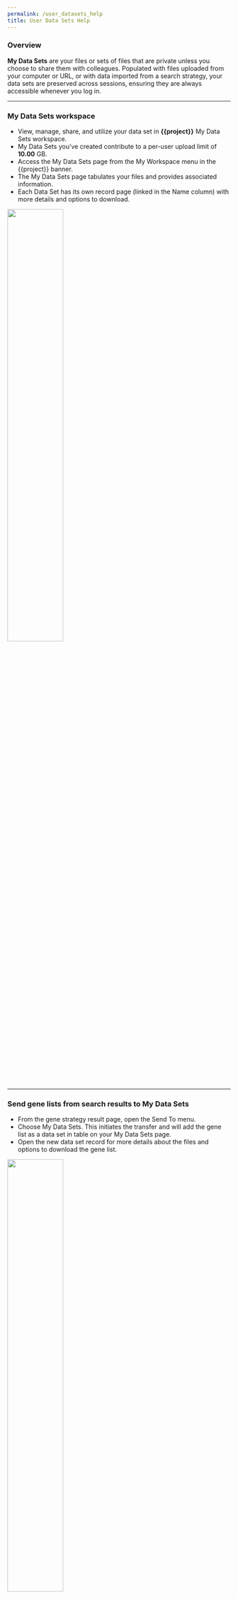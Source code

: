 ```yaml
---
permalink: /user_datasets_help
title: User Data Sets Help
---
```

<style>

div.UserDatasetHelp img {
    width: 50%;
    margin-bottom: 20px;
}

</style>


<div class="static-content">

  <div class="UserDatasetHelp">

  <h3>Overview</h3>
  <b>My Data Sets</b> are your files or sets of files that are private unless you choose to share them with colleagues. Populated with files uploaded from your computer or URL, or with data imported from a search strategy, your data sets are preserved across sessions, ensuring they are always accessible whenever you log in.
  <br><hr>

  <h3>My Data Sets workspace</h3>
    <ul>
      <li>View, manage, share, and utilize your data set in <b>{{project}}</b> My Data Sets workspace. </li>
      <li>My Data Sets you’ve created contribute to a per-user upload limit of <b>10.00</b> GB. </li>
      <li>Access the My Data Sets page from the My Workspace menu in the {{project}} banner.</li>
      <li>The My Data Sets page tabulates your files and provides associated information.</li>
      <li>Each Data Set has its own record page (linked in the Name column) with more details and options to download.</li>
    </ul>
    <img src="{{'/assets/images/MyDataSets/MyDataSets.png' | absolute_url}}" />
  <br><hr>

  <h3>Send gene lists from search results to My Data Sets</h3>
    <ul>
      <li>From the gene strategy result page, open the Send To menu. </li>
      <li>Choose My Data Sets.  This initiates the transfer and will add the gene list as a data set in table on your My Data Sets page.</li>
      <li>Open the new data set record for more details about the files and options to download the gene list.  </li>
    </ul>
    <img src="{{'/assets/images/MyDataSets/SaveListMyDataSets.gif' | absolute_url}}" />
   <br><hr>

  <h3>Upload gene lists to My Data Sets</h3>
    <ol type="1">
      <li><b>Access the My Gene List upload form</b> Open the New Upload tab in your My Data Sets workspace. Choose <b>Gene List: Integrate your gene list</b>.</li>
      <li><b>Complete the Upload My Gene List form.</b> Name, Summary and Upload File/URL are required. The file containing gene IDs needs to contain valid IDs separated by valid delimiters. Upload Data Set initiates the transfer and will add the gene list as a data set in table on your My Data Sets page.
        <br>Valid gene IDs: 
          <ul>
            <li>each gene ID includes only these charatacers : regex: [a-zA-Z0-9().:_-]*$</li>
            <li>each gene ID has at least one alphabetical character.</li>
            <li>each gene ID is at most 40 characters</li>
          </ul>
         Valid delimiters:
         <ul>
            <li>white space (newline, space, tab)</li>
            <li>comma</li>
            <li>semi-colon</li>
         </ul></li>
      <li><b>View and access your new data set.</b> The record page for your new data set opens automatically and contains details such as status of the file installation and options for downloading.</li>
    </ol>

   <br><hr>

  <h3>Upload a BigWig file to My Data Sets</h3>
  <img src="{{'/assets/images/MyDataSets/bigWigUpload.png' | absolute_url}}" />
    <br>
    <ol type="1">
      <li>Open the New Upload tab in your My Data Sets workspace. Choose <b>bigWig: Integrate your bigWig file</b></li>
      <li>Complete the Upload a BigWig form. Name, Summary and Upload File/URL are required. The bigWig file must contain data mapped to the current VEuPathDB reference genome for that organism. Upload Data Set initiates the transfer and will add the bigWig file as a data set in table on your My Data Sets page.</li>
      <li>The record page for your new data set opens immediately but the file installation may take some time. When the Status changes to 'This data set is installed...', navigate to the browser with View in Genome Browser.</li>
    </ol>
    <br><hr>

  <h3>Upload an RNA-Seq data to My Data Sets</h3>
  <img src="{{'/assets/images/MyDataSets/RNAseqUpload.png' | absolute_url}}" />
    <br>
    <ol type="1">
      <li>Open the New Upload tab in your My Data Sets workspace. Choose <b>RNA-Seq: Integrate your Normalized RNA-Seq data.</b></li>
      <li>Complete the Upload My Normalized RNA-Seq form. Name, Summary and Upload File/URL are required. Three types of files &ndash; bigWig, counts and index &ndash; are supported in the uploaded zip file. BigWig files are not required but will allow data visualization in the genome browser if included. The counts (FPKM/TPM) files should be tab-delimited and contain two columns with column headers: 'gene_id', and either 'FPKM' or 'TMP'. The index file should be named manifest.txt and consist of a tab delimited txt file with three columns (no column headers): sample name, filename, and strandedness (unstranded/stranded). Upload Data Set initiates the transfer and will create a record page for your data set that contains links to the fold change search, and bigWig files if included. </li>
      <li>The record page for your new data set opens immediately but the file installation may take some time. When the Status changes to 'This data set is installed...', navigation to the fold change search and the installed bigWig genome browser track(s) are available from the record page.</li>
    </ol>
    <br><hr>



    

  </div>

</div>
